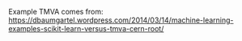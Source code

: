 Example TMVA comes from:
https://dbaumgartel.wordpress.com/2014/03/14/machine-learning-examples-scikit-learn-versus-tmva-cern-root/



